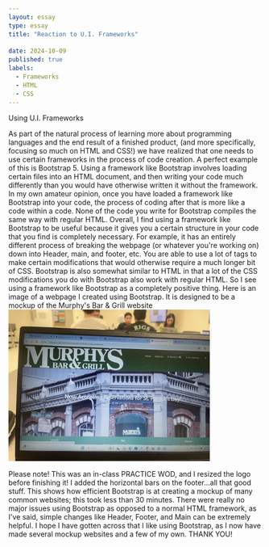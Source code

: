 ```yaml
---
layout: essay
type: essay
title: "Reaction to U.I. Frameworks"

date: 2024-10-09
published: true
labels:
  - Frameworks
  - HTML
  - CSS
---
```


Using U.I. Frameworks

  As part of the natural process of learning more about programming languages and the end result of a finished product, (and more specifically, focusing so much on HTML and CSS!) we have realized that one needs to use certain frameworks in the process of code creation.  A perfect example of this is Bootstrap 5.  Using a framework like Bootstrap involves loading certain files into an HTML document, and then writing your code much differently than you would have otherwise written it without the framework.  In my own amateur opinion, once you have loaded a framework like Bootstrap into your code, the process of coding after that is more like a code within a code.  None of the code you write for Bootstrap compiles the same way with regular HTML.
  Overall, I find using a framework like Bootstrap to be useful because it gives you a certain structure in your code that you find is completely necessary.  For example, it has an entirely different process of breaking the webpage (or whatever you're working on) down into Header, main, and footer, etc.  You are able to use a lot of tags to make certain modifications that would otherwise require a much longer bit of CSS.  Bootstrap is also somewhat similar to HTML in that a lot of the CSS modifications you do with Bootstrap also work with regular HTML.  So I see using a framework like Bootstrap as a completely positive thing.
  Here is an image of a webpage I created using Bootstrap.  It is designed to be a mockup of the Murphy's Bar & Grill website
<img src="https://raw.githubusercontent.com/calebrhuhm/calebrhuhm.github.io/refs/heads/main/img/example.jpeg" alt="Murphy's Bar" width="400" height="auto" />

  Please note!  This was an in-class PRACTICE WOD, and I resized the logo before finishing it!  I added the horizontal bars on the footer...all that good stuff.
  This shows how efficient Bootstrap is at creating a mockup of many common websites; this took less than 30 minutes.  There were really no major issues using Bootstrap as opposed to a normal HTML framework, as I've said, simple changes like Header, Footer, and Main can be extremely helpful.  I hope I have gotten across that I like using Bootstrap, as I now have made several mockup websites and a few of my own.  THANK YOU!
